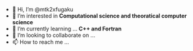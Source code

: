 - 👋 Hi, I’m @mtk2xfugaku
- 👀 I’m interested in __Computational science and theoratical computer science__
- 🌱 I’m currently learning ... __C++ and Fortran__
- 💞️ I’m looking to collaborate on ...
- 📫 How to reach me ...

<!---
mtk2xfugaku/mtk2xfugaku is a ✨ special ✨ repository because its `README.md` (this file) appears on your GitHub profile.
You can click the Preview link to take a look at your changes.
--->
